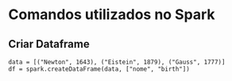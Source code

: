 # Comandos utilizados no Spark


## Criar Dataframe

```
data = [("Newton", 1643), ("Eistein", 1879), ("Gauss", 1777)]
df = spark.createDataFrame(data, ["nome", "birth"])

```